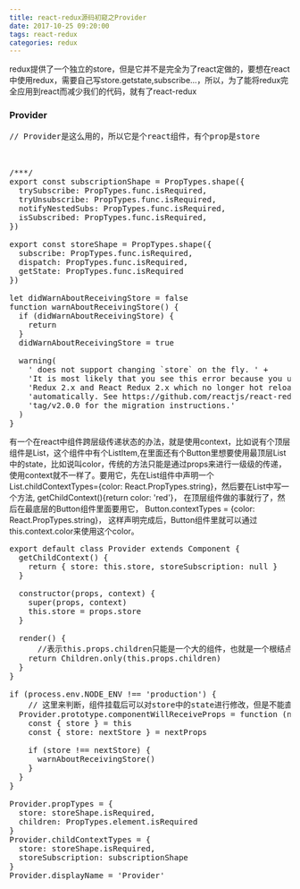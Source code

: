 ```yaml
---
title: react-redux源码初窥之Provider
date: 2017-10-25 09:20:00
tags: react-redux
categories: redux
---
```


redux提供了一个独立的store，但是它并不是完全为了react定做的，要想在react中使用redux，需要自己写store.getstate,subscribe...，所以，为了能将redux完全应用到react而减少我们的代码，就有了react-redux

### Provider
<pre>
// Provider是这么用的，所以它是个react组件，有个prop是store
    <Provider store={store}>
        <Route />
        </Provider>
/***/
export const subscriptionShape = PropTypes.shape({
  trySubscribe: PropTypes.func.isRequired,
  tryUnsubscribe: PropTypes.func.isRequired,
  notifyNestedSubs: PropTypes.func.isRequired,
  isSubscribed: PropTypes.func.isRequired,
})

export const storeShape = PropTypes.shape({
  subscribe: PropTypes.func.isRequired,
  dispatch: PropTypes.func.isRequired,
  getState: PropTypes.func.isRequired
})

let didWarnAboutReceivingStore = false
function warnAboutReceivingStore() {
  if (didWarnAboutReceivingStore) {
    return
  }
  didWarnAboutReceivingStore = true

  warning(
    '<Provider> does not support changing `store` on the fly. ' +
    'It is most likely that you see this error because you updated to ' +
    'Redux 2.x and React Redux 2.x which no longer hot reload reducers ' +
    'automatically. See https://github.com/reactjs/react-redux/releases/' +
    'tag/v2.0.0 for the migration instructions.'
  )
}
</pre>

<!-- more -->

有一个在react中组件跨层级传递状态的办法，就是使用context，比如说有个顶层组件是List，这个组件中有个ListItem,在里面还有个Button里想要使用最顶层List中的state，比如说叫color，传统的方法只能是通过props来进行一级级的传递，使用context就不一样了。要用它，先在List组件中声明一个List.childContextTypes={color: React.PropTypes.string}，然后要在List中写一个方法,
  getChildContext(){return color: 'red'}，
在顶层组件做的事就行了，然后在最底层的Button组件里面要用它，
  Button.contextTypes = {color: React.PropTypes.string}，
这样声明完成后，Button组件里就可以通过this.context.color来使用这个color。
<pre>
export default class Provider extends Component {
  getChildContext() {
    return { store: this.store, storeSubscription: null }
  }

  constructor(props, context) {
    super(props, context)
    this.store = props.store
  }

  render() {
      //表示this.props.children只能是一个大的组件，也就是一个根结点
    return Children.only(this.props.children)
  }
}

if (process.env.NODE_ENV !== 'production') {
    // 这里来判断，组件挂载后可以对store中的state进行修改，但是不能直接改变store这个对象本身。
  Provider.prototype.componentWillReceiveProps = function (nextProps) {
    const { store } = this
    const { store: nextStore } = nextProps

    if (store !== nextStore) {
      warnAboutReceivingStore()
    }
  }
}

Provider.propTypes = {
  store: storeShape.isRequired,
  children: PropTypes.element.isRequired
}
Provider.childContextTypes = {
  store: storeShape.isRequired,
  storeSubscription: subscriptionShape
}
Provider.displayName = 'Provider'
</pre>